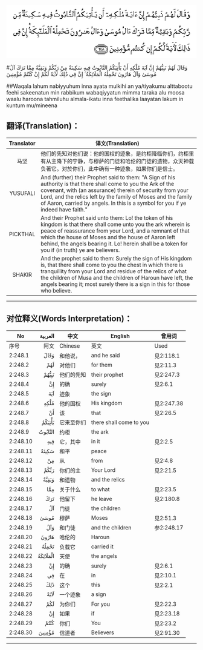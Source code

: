 ![002:248](images/002_248.gif)

#وَقَالَ لَهُمْ نَبِيُّهُمْ إِنَّ آيَةَ مُلْكِهِ أَنْ يَأْتِيَكُمُ التَّابُوتُ فِيهِ سَكِينَةٌ مِنْ رَبِّكُمْ وَبَقِيَّةٌ مِمَّا تَرَكَ آلُ مُوسَىٰ وَآلُ هَارُونَ تَحْمِلُهُ الْمَلَائِكَةُ ۚ إِنَّ فِي ذَٰلِكَ لَآيَةً لَكُمْ إِنْ كُنْتُمْ مُؤْمِنِينَ 

##Waqala lahum nabiyyuhum inna ayata mulkihi an ya/tiyakumu alttabootu feehi sakeenatun min rabbikum wabaqiyyatun mimma taraka alu moosa waalu haroona tahmiluhu almala-ikatu inna feethalika laayatan lakum in kuntum mu/mineena 

## 翻译(Translation)：

| Translator | 译文(Translation)                                            |
| :--------: | ------------------------------------------------------------ |
|    马坚    | 他们的先知对他们说：他的国权的迹象，是约柜降临你们，约柜里有从主降下的宁静，与穆萨的门徒和哈伦的门徒的遗物，众天神载负著它。对於你们，此中确有一种迹象，如果你们是信士。 |
|  YUSUFALI  | And (further) their Prophet said to them: "A Sign of his authority is that there shall come to you the Ark of the covenant, with (an assurance) therein of security from your Lord, and the relics left by the family of Moses and the family of Aaron, carried by angels. In this is a symbol for you if ye indeed have faith." |
|  PICKTHAL  | And their Prophet said unto them: Lo! the token of his kingdom is that there shall come unto you the ark wherein is peace of reassurance from your Lord, and a remnant of that which the house of Moses and the house of Aaron left behind, the angels bearing it. Lo! herein shall be a token for you if (in truth) ye are believers. |
|   SHAKIR   | And the prophet said to them: Surely the sign of His kingdom is, that there shall come to you the chest in which there is tranquillity from your Lord and residue of the relics of what the children of Musa and the children of Haroun have left, the angels bearing it; most surely there is a sign in this for those who believe. |

---

## 对位释义(Words Interpretation)：

| No   | العربية | 中文    | English | 曾用词 |
| ---- | ------: | ------- | ------- | ------ |
| 序号 |    阿文 | Chinese | 英文    | Used   |
| 2:248.1  | وَقَالَ     | 和他说，           | and he said             | 见2:118.1  |
| 2:248.2  | لَهُمْ      | 对他们             | for them                | 见2:11.3   |
| 2:248.3  | نَبِيُّهُمْ    | 他们的先知         | their prophet           | 见2:247.3  |
| 2:248.4  | إِنَّ       | 的确               | surely                  | 见2:6.1    |
| 2:248.5  | آيَةَ      | 迹象               | the sign                |            |
| 2:248.6  | مُلْكِهِ     | 他的国权           | His kingdom             | 见2:247.38 |
| 2:248.7  | أَنْ       | 该                 | that                    | 见2:26.5   |
| 2:248.8  | يَأْتِيَكُمُ   | 它来至你们         | there shall come to you |            |
| 2:248.9  | التَّابُوتُ  | 约柜               | the ark                 |            |
| 2:248.10 | فِيهِ      | 它，其中           | in it                   | 见2:2.5    |
| 2:248.11 | سَكِينَةٌ    | 和平               | peace                   |            |
| 2:248.12 | مِنْ       | 从                 | from                    | 见2:4.8    |
| 2:248.13 | رَبِّكُمْ     | 你们的主           | Your Lord               | 见2:21.5   |
| 2:248.14 | وَبَقِيَّةٌ    | 和遗物             | and the relics          |            |
| 2:248.15 | مِمَّا      | 关于什么           | to what                 | 见2:23.5   |
| 2:248.16 | تَرَكَ      | 他留下             | he leave                | 见2:180.8  |
| 2:248.17 | آلُ       | 门徒               | the children            |            |
| 2:248.18 | مُوسَىٰ     | 穆萨               | Moses                   | 见2:51.3   |
| 2:248.19 | وَآلُ      | 和门徒             | and the children        | 参2:248.17 |
| 2:248.20 | هَارُونَ    | 哈伦的             | Haroun                  |            |
| 2:248.21 | تَحْمِلُهُ    | 负载它             | carried it              |            |
| 2:248.22 | الْمَلَائِكَةُ | 天使               | the angels              |            |
| 2:248.23 | إِنَّ       | 的确               | surely                  | 见2:6.1    |
| 2:248.24 | فِي       | 在                 | in                      | 见2:10.1   |
| 2:248.25 | ذَٰلِكَ      | 这个       | this                    | 见2:2.1    |
| 2:248.26 | لَآيَةً     | 一个迹象           | a sign                  |            |
| 2:248.27 | لَكُمْ      | 为你们             | For you                 | 见2:22.3   |
| 2:248.28 | إِنْ       | 如果               | if                      | 见2:23.18  |
| 2:248.29 | كُنْتُمْ     | 你们               | You                     | 见2:23.2   |
| 2:248.30 | مُؤْمِنِينَ   | 信道者             | Believers               | 见2:91.30  |

---
